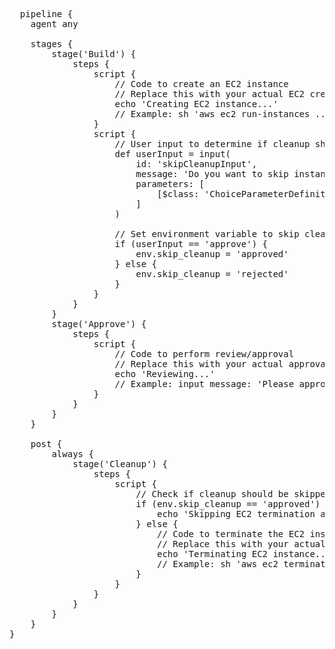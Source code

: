 <pre>
  pipeline {
    agent any
    
    stages {
        stage('Build') {
            steps {
                script {
                    // Code to create an EC2 instance
                    // Replace this with your actual EC2 creation logic
                    echo 'Creating EC2 instance...'
                    // Example: sh 'aws ec2 run-instances ...'
                }
                script {
                    // User input to determine if cleanup should be skipped
                    def userInput = input(
                        id: 'skipCleanupInput',
                        message: 'Do you want to skip instance cleanup? (Type "approve" to skip)',
                        parameters: [
                            [$class: 'ChoiceParameterDefinition', choices: ['approve', 'reject'], description: 'Choose approve to skip cleanup']
                        ]
                    )

                    // Set environment variable to skip cleanup if approved
                    if (userInput == 'approve') {
                        env.skip_cleanup = 'approved'
                    } else {
                        env.skip_cleanup = 'rejected'
                    }
                }
            }
        }
        stage('Approve') {
            steps {
                script {
                    // Code to perform review/approval
                    // Replace this with your actual approval logic
                    echo 'Reviewing...'
                    // Example: input message: 'Please approve the build', ok: 'Proceed'
                }
            }
        }
    }
    
    post {
        always {
            stage('Cleanup') {
                steps {
                    script {
                        // Check if cleanup should be skipped based on environment variable
                        if (env.skip_cleanup == 'approved') {
                            echo 'Skipping EC2 termination as cleanup was approved...'
                        } else {
                            // Code to terminate the EC2 instance
                            // Replace this with your actual EC2 termination logic
                            echo 'Terminating EC2 instance...'
                            // Example: sh 'aws ec2 terminate-instances ...'
                        }
                    }
                }
            }
        }
    }
}

</pre>

